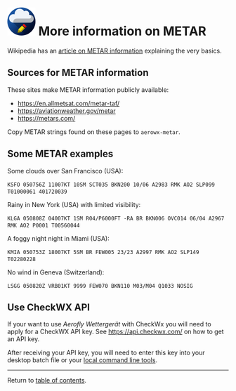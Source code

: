 # ![](./favicon-64x64.png) More information on METAR

Wikipedia has an [article on METAR information](https://en.wikipedia.org/wiki/METAR) explaining the very basics.

## Sources for METAR information

These sites make METAR information publicly available:

-   https://en.allmetsat.com/metar-taf/
-   https://aviationweather.gov/metar
-   https://metars.com/

Copy METAR strings found on these pages to `aerowx-metar`.

## Some METAR examples

Some clouds over San Francisco (USA):

```
KSFO 050756Z 11007KT 10SM SCT035 BKN200 10/06 A2983 RMK AO2 SLP099 T01000061 401720039
```

Rainy in New York (USA) with limited visibility:

```
KLGA 050808Z 04007KT 1SM R04/P6000FT -RA BR BKN006 OVC014 06/04 A2967 RMK AO2 P0001 T00560044
```

A foggy night night in Miami (USA):

```
KMIA 050753Z 18007KT 5SM BR FEW005 23/23 A2997 RMK AO2 SLP149 T02280228
```

No wind in Geneva (Switzerland):

```
LSGG 050820Z VRB01KT 9999 FEW070 BKN110 M03/M04 Q1033 NOSIG
```

## Use CheckWX API

If your want to use <i>Aerofly Wettergerät</i> with CheckWx you will need to apply for a CheckWX API key. See https://api.checkwx.com/ on how to get an API key.

After receiving your API key, you will need to enter this key into your desktop batch file or your [local command line tools](command-line.md).

---

Return to [table of contents](README.md).
